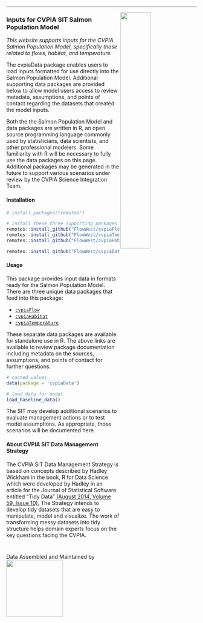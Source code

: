 -----
<img src="cvpia_logo.png" align="right" width="40%"/>

### Inputs for CVPIA SIT Salmon Population Model

*This website supports inputs for the CVPIA Salmon Population Model, specifically those related to flows, habitat, and temperature.*   

The cvpiaData package enables users to load inputs formatted for use directly into the Salmon Population Model. Additional supporting data packages are provided below to allow model users access to review metadata, assumptions, and points of contact regarding the datasets that created the model inputs. 

Both the the Salmon Population Model and data packages are written in  R, an open source programming language commonly used by statisticians, data scientists, and other professional modelers. Some familiarity with R will be necessary to fully use the data packages on this page. Additional packages may be generated in the future to support various scenarios under review by the CVPIA Science Integration Team.
  
#### Installation

``` r
# install.packages("remotes")

# install these three supporting packages before installing cvpiaData
remotes::install_github("FlowWest/cvpiaFlow")
remotes::install_github("FlowWest/cvpiaTemperature")
remotes::install_github("FlowWest/cvpiaHabitat")

remotes::install_github("FlowWest/cvpiaData")
```  

#### Usage
This package provides input data in formats ready for the Salmon Population Model. There are three
unique data packages that feed into this package:    
* [`cvpiaFlow`](https://flowwest.github.io/cvpiaFlow/)
* [`cvpiaHabitat`](https://flowwest.github.io/cvpiaHabitat/) 
* [`cvpiaTemperature`](https://flowwest.github.io/cvpiaTemperature/)   

These separate data packages are available for standalone use in R. The above links are available to review package documentation including metadata on the sources, assumptions, and points of contact for further questions.  

``` r
# cached values
data(package = 'cvpiaData')

# load data for model 
load_baseline_data()
```

The SIT may develop additional scenarios to evaluate management actions or to test model assumptions. As appropriate, those scenarios will be documented here.

#### About CVPIA SIT Data Management Strategy    
The CVPIA SIT Data Management Strategy is based on concepts described by Hadley Wickham in the book, R for Data Science which were developed by Hadley in an article for the Journal of Statistical Software entitled “Tidy Data” [(August 2014, Volume 59, Issue 10).](https://www.jstatsoft.org/index.php/jss/article/view/v059i10/v59i10.pdf) The Strategy intends to develop tidy datasets that are easy to manipulate, model and visualize. The work of transforming messy datasets into tidy structure helps domain experts focus on the key questions facing the CVPIA. 


<style>.logo{margin-top: 40px;}</style>
<div class = 'logo'>Data Assembled and Maintained by <a href = "http://www.flowwest.com/" target = "_blank"> <img src="TransLogoTreb.png" width="150px"/></div>